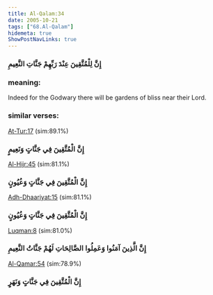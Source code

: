 ```yaml
---
title: Al-Qalam:34
date: 2005-10-21
tags: ["68.Al-Qalam"]
hidemeta: true 
ShowPostNavLinks: true 
---
```

### إِنَّ لِلْمُتَّقِينَ عِنْدَ رَبِّهِمْ جَنَّاتِ النَّعِيمِ
### meaning: 
Indeed for the Godwary there will be gardens of bliss near their Lord.
### similar verses: 

[At-Tur:17](/52/17) (sim:89.1%)

### إِنَّ الْمُتَّقِينَ فِي جَنَّاتٍ وَنَعِيمٍ

[Al-Hijr:45](/15/45) (sim:81.1%)

### إِنَّ الْمُتَّقِينَ فِي جَنَّاتٍ وَعُيُونٍ

[Adh-Dhaariyat:15](/51/15) (sim:81.1%)

### إِنَّ الْمُتَّقِينَ فِي جَنَّاتٍ وَعُيُونٍ

[Luqman:8](/31/8) (sim:81.0%)

### إِنَّ الَّذِينَ آمَنُوا وَعَمِلُوا الصَّالِحَاتِ لَهُمْ جَنَّاتُ النَّعِيمِ

[Al-Qamar:54](/54/54) (sim:78.9%)

### إِنَّ الْمُتَّقِينَ فِي جَنَّاتٍ وَنَهَرٍ
